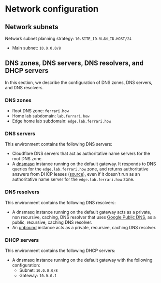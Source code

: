 # Network configuration

## Network subnets

Network subnet planning strategy: `10.SITE_ID.VLAN_ID.HOST/24`

- Main subnet: `10.0.0.0/8`

## DNS zones, DNS servers, DNS resolvers, and DHCP servers

In this section, we describe the configuration of DNS zones, DNS servers, and
DNS resolvers.

### DNS zones

- Root DNS zone: `ferrari.how`
- Home lab subdomain: `lab.ferrari.how`
- Edge home lab subdomain: `edge.lab.ferrari.how`

### DNS servers

This environment contains the following DNS servers:

- Cloudflare DNS servers that act as authoritative name servers for the root DNS
  zone.
- A [dnsmasq](https://thekelleys.org.uk/dnsmasq/doc.html) instance running on
  the default gateway. It responds to DNS queries for the `edge.lab.ferrari.how`
  zone, and returns authoritative answers from DHCP leases
  ([source](https://lists.thekelleys.org.uk/pipermail/dnsmasq-discuss/2008q4/002670.html)),
  even if it doesn't run as an authoritative name server for the
  `edge.lab.ferrari.how` zone.

### DNS resolvers

This environment contains the following DNS resolvers:

- A dnsmasq instance running on the default gateway acts as a private, non
  recursive, caching, DNS resolver that uses
  [Google Public DNS](https://developers.google.com/speed/public-dns), as a
  public, recursive, caching DNS resolver.
- An [unbound](https://nlnetlabs.nl/projects/unbound/about/) instance acts as a
  private, recursive, caching DNS resolver.

### DHCP servers

This environment contains the following DHCP servers:

- A dnsmasq instance running on the default gateway with the following
  configuration:
    - Subnet: `10.0.0.0/8`
    - Gateway: `10.0.0.1`
